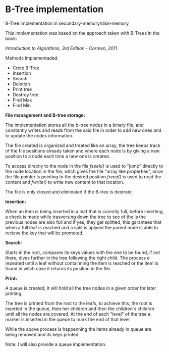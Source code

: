 # B-Tree implementation
B-Tree Implementation in secundary-memory/disk-memory

This implementation was based on the approach taken with B-Trees in the book:

*Introduction to Algorithms, 3rd Edition - Cormen, 2011*


Methods Implementaded:

 - Crete B-Tree
 - Insertion
 - Search
 - Deletion
 - Print tree
 - Destroy tree
 - Find Max
 - Find Min
 
 
 **File management and B-tree storage:**
 
The implementation stores all the b-tree nodes in a binary file, and constantly writes and reads from the said file in order to add new ones and to update the nodes information.

The file created is organized and treated like an array, the tree keeps track of the file positions already taken and where each node is by giving a new position to a node each time a new one is created.

To access directly to the node in the file *fseek()* is used to "jump" directly to the node location in the file, witch gives the file "array like properties", once the file pointer is pointing to the desired position *freed()* is used to read the content and *fwrite()* to write new content to that location.

The file is only closed and eliminated if the B-tree is destroid.
 
**Insertion:**

When an item is being inserted in a leaf that is curently full, before inserting, a check is made while trasversing down the tree to see of the is the previous nodes are also full and if yes, they get splitted, this garantees that when a full leaf is reached and a split is aplyied the parent node is able to recieve the key that will be promoted.

**Search:**

Starts in the root, compares its keys values with the one to be found, if not there, dives further in the tree following the right child.
The process e repeated until a leaf without containning the item is reached or the item is found in witch case it returns its position in the file.

**Print:**

A queue is created, it will hold all the tree nodes in a given order for later printing.

The tree is printed from the root to the leafs, to achieve this, the root is inserted in the queue, then her children and then the children´s children until all the nodes are covered. At the end of each "level" of the tree a marker is inserted in the queue to mark the end of that level

While the above process is happenning the items already in queue are being removed and its keys printed.

Note: I will also provide a queue implementation.
